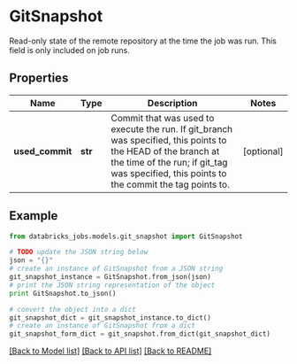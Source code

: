 # GitSnapshot

Read-only state of the remote repository at the time the job was run. This field is only included on job runs.

## Properties
Name | Type | Description | Notes
------------ | ------------- | ------------- | -------------
**used_commit** | **str** | Commit that was used to execute the run. If git_branch was specified, this points to the HEAD of the branch at the time of the run; if git_tag was specified, this points to the commit the tag points to. | [optional] 

## Example

```python
from databricks_jobs.models.git_snapshot import GitSnapshot

# TODO update the JSON string below
json = "{}"
# create an instance of GitSnapshot from a JSON string
git_snapshot_instance = GitSnapshot.from_json(json)
# print the JSON string representation of the object
print GitSnapshot.to_json()

# convert the object into a dict
git_snapshot_dict = git_snapshot_instance.to_dict()
# create an instance of GitSnapshot from a dict
git_snapshot_form_dict = git_snapshot.from_dict(git_snapshot_dict)
```
[[Back to Model list]](../README.md#documentation-for-models) [[Back to API list]](../README.md#documentation-for-api-endpoints) [[Back to README]](../README.md)


